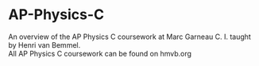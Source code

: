 # AP-Physics-C
An overview of the AP Physics C coursework at Marc Garneau C. I. taught by Henri van Bemmel.     
All AP Physics C coursework can be found on hmvb.org
